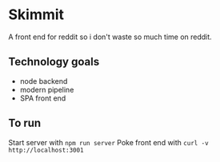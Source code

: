 # Skimmit

A front end for reddit so i don't waste so much time on reddit.

## Technology goals
- node backend
- modern pipeline
- SPA front end

## To run

Start server with `npm run server`
Poke front end with `curl -v http://localhost:3001`

